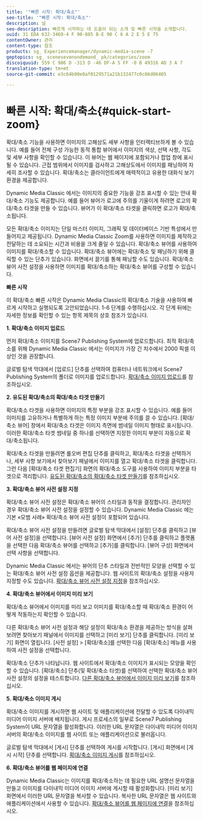 ```yaml
---
title: '"빠른 시작: 확대/축소"'
seo-title: '"빠른 시작: 확대/축소"'
description: 널
seo-description: 빠르게 시작하는 데 도움이 되는 소개 및 빠른 시작을 소개합니다.
uuid: 31 EDA 632-3469-4 F 90-885 B-E 90 C 6 A 2 E 5 E 75
contentOwner: 관리
content-type: 참조
products: sg_ Experiencemanager/dynamic-media-scene -7
geptopics: sg_ scenesevenondemand_ pk/categories/zoom
discoiquuid: 559 C 986 D -313 D -46 DF-A 5 FF -0 B 49316 AD 3 A 7
translation-type: tm+mt
source-git-commit: e3c64b90e0af0129571a21b132477c0c86d06405

---
```



# 빠른 시작: 확대/축소{#quick-start-zoom}

확대/축소 기능을 사용하면 이미지의 고해상도 세부 사항을 인터랙티브하게 볼 수 있습니다. 예를 들어 전체 구성 가능한 동적 통합 뷰어에서 이미지의 색상, 선택 사항, 각도 및 세부 사항을 확인할 수 있습니다. 이 뷰어는 웹 페이지에 포함되거나 팝업 창에 표시될 수 있습니다. 근접 범위에서 이미지를 검사하고 고해상도에서 이미지를 패닝하여 자세히 조사할 수 있습니다. 확대/축소는 클라이언트에게 매력적이고 유용한 대화식 보기 환경을 제공합니다.

Dynamic Media Classic 에서는 이미지의 중요한 기능을 강조 표시할 수 있는 안내 확대/축소 기능도 제공합니다. 예를 들어 뷰어가 로고에 주의를 기울이게 하려면 로고의 확대/축소 타겟을 만들 수 있습니다. 뷰어가 이 확대/축소 타겟을 클릭하면 로고가 확대/축소됩니다.

모든 확대/축소 이미지는 단일 마스터 이미지, 그래픽 및 데이터베이스 기반 특성에서 만들어지고 제공됩니다. Dynamic Media Classic Zoom를 사용하면 이미지를 제작하고 전달하는 데 소요되는 시간과 비용을 크게 줄일 수 있습니다. 확대/축소 뷰어를 사용하여 이미지를 확대/축소할 수 있습니다. 확대/축소 뷰어에는 확대/축소 및 패닝하기 위해 클릭할 수 있는 단추가 있습니다. 화면에서 끌기를 통해 패닝할 수도 있습니다. 확대/축소 뷰어 사전 설정을 사용하면 이미지를 확대/축소하는 확대/축소 뷰어를 구성할 수 있습니다.

**빠른 시작**

이 확대/축소 빠른 시작은 Dynamic Media Classic의 확대/축소 기술을 사용하여 빠르게 시작하고 실행되도록 고안되었습니다. 1-6 단계를 수행하십시오. 각 단계 뒤에는 자세한 정보를 확인할 수 있는 항목 제목의 상호 참조가 있습니다.

**1. 확대/축소 이미지 업로드**

먼저 확대/축소 이미지를 Scene7 Publishing System에 업로드합니다. 최적 확대/축소를 위해 Dynamic Media Classic 에서는 이미지가 가장 긴 치수에서 2000 픽셀 이상인 것을 권장합니다.

글로벌 탐색 막대에서 [업로드] 단추를 선택하여 컴퓨터나 네트워크에서 Scene7 Publishing System의 폴더로 이미지를 업로드합니다. [확대/축소 이미지 업로드](uploading-zoom-images.md#uploading_zoom_images)를 참조하십시오.

**2. 유도된 확대/축소의 확대/축소 타겟 만들기**

확대/축소 타겟을 사용하면 이미지의 특정 부분을 강조 표시할 수 있습니다. 예를 들어 이미지를 고유하거나 특별하게 하는 특정 이미지 부분에 주의를 끌 수 있습니다. [확대/축소 뷰어] 창에서 확대/축소 타겟은 이미지 측면에 썸네일 이미지 형태로 표시됩니다. 이러한 확대/축소 타겟 썸네일 중 하나를 선택하면 지정한 이미지 부분이 자동으로 확대/축소됩니다.

확대/축소 타겟을 만들려면 롤오버 편집 단추를 클릭하고, 확대/축소 타겟을 선택하거나, 세부 사항 보기에서 찾아보기 패널에서 이미지를 열고 확대/축소 타겟을 클릭합니다. 그런 다음 [확대/축소 타겟 편집기] 화면의 확대/축소 도구를 사용하여 이미지 부분을 타겟으로 격리합니다. [유도된 확대/축소의 확대/축소 타겟 만들기](creating-zoom-targets-guided-zoom.md#creating_zoom_targets_for_guided_zoom)를 참조하십시오.

**3. 확대/축소 뷰어 사전 설정 지정**

확대/축소 뷰어 사전 설정은 확대/축소 뷰어의 스타일과 동작을 결정합니다. 관리자인 경우 확대/축소 뷰어 사전 설정을 설정할 수 있습니다. Dynamic Media Classic 에는 기본 «모범 사례» 확대/축소 뷰어 사전 설정이 포함되어 있습니다.

확대/축소 뷰어 사전 설정을 만들려면 글로벌 탐색 막대에서 [설정] 단추를 클릭하고 [뷰어 사전 설정]을 선택합니다. [뷰어 사전 설정] 화면에서 [추가] 단추를 클릭하고 플랫폼을 선택한 다음 확대/축소 뷰어를 선택하고 [추가]를 클릭합니다. [뷰어 구성] 화면에서 선택 사항을 선택합니다.

Dynamic Media Classic 에서는 뷰어의 단추 스타일과 전반적인 모양을 선택할 수 있는 확대/축소 뷰어 사전 설정 옵션을 제공합니다. 웹 사이트의 확대/축소 설정을 사용자 지정할 수도 있습니다. [확대/축소 뷰어 사전 설정 지정](setting-zoom-viewer-presets.md#setting_up_zoom_viewer_presets)을 참조하십시오.

**4. 확대/축소 뷰어에서 이미지 미리 보기**

확대/축소 뷰어에서 이미지를 미리 보고 이미지를 확대/축소할 때 확대/축소 환경이 어떻게 작동하는지 확인할 수 있습니다.

다른 확대/축소 뷰어 사전 설정과 해당 설정이 확대/축소 환경을 제공하는 방식을 살펴보려면 찾아보기 패널에서 이미지를 선택하고 [미리 보기] 단추를 클릭합니다. [미리 보기] 화면이 열립니다. [사전 설정] &gt; [확대/축소]를 선택한 다음 [확대/축소] 메뉴를 사용하여 사전 설정을 선택합니다.

확대/축소 단추가 나타납니다. 웹 사이트에서 확대/축소 이미지가 표시되는 모양을 확인할 수 있습니다. [확대/축소] 단추(및 확대/축소 타겟)를 선택하여 선택한 확대/축소 뷰어 사전 설정의 설정을 테스트합니다. [다른 확대/축소 뷰어에서 이미지 미리 보기](previewing-image-assets-different-zoom.md#previewing_image_assets_with_different_zoom_viewers)를 참조하십시오.

**5. 확대/축소 이미지 게시**

확대/축소 이미지를 게시하면 웹 사이트 및 애플리케이션에 전달할 수 있도록 다이내믹 미디어 이미지 서버에 배치됩니다. 게시 프로세스의 일부로 Scene7 Publishing System이 URL 문자열을 활성화합니다. 이러한 URL 문자열은 다이내믹 미디어 이미지 서버의 확대/축소 이미지를 웹 사이트 또는 애플리케이션으로 불러옵니다.

글로벌 탐색 막대에서 [게시] 단추를 선택하여 게시를 시작합니다. [게시] 화면에서 [게시 시작] 단추를 선택합니다. [확대/축소 이미지 게시](publishing-zoom-images.md#publishing_zoom_images)를 참조하십시오.

**6. 확대/축소 뷰어를 웹 페이지에 연결**

Dynamic Media Classic는 이미지를 확대/축소하는 데 필요한 URL 설명선 문자열을 만들고 이미지를 다이내믹 미디어 이미지 서버에 게시할 때 활성화합니다. [미리 보기] 화면에서 이러한 URL 문자열을 복사할 수 있습니다. 복사한 URL 문자열은 웹 사이트와 애플리케이션에서 사용할 수 있습니다. [확대/축소 뷰어를 웹 페이지에 연결](linking-zoom-viewers-web-pages.md#linking_zoom_viewers_to_your_web_pages)을 참조하십시오.
